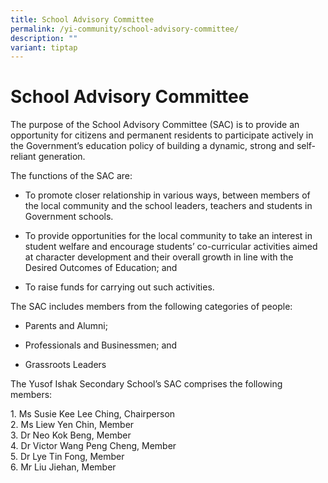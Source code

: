 ```yaml
---
title: School Advisory Committee
permalink: /yi-community/school-advisory-committee/
description: ""
variant: tiptap
---
```

<h1><strong>School Advisory Committee</strong></h1>
<p>The purpose of the School Advisory Committee (SAC) is to provide an opportunity
for citizens and permanent residents to participate actively in the Government’s
education policy of building a dynamic, strong and self-reliant generation.</p>
<p>The functions of the SAC are:</p>
<ul data-tight="true" class="tight">
<li>
<p>To promote closer relationship in various ways, between members of the
local community and the school leaders, teachers and students in Government
schools.</p>
</li>
<li>
<p>To provide opportunities for the local community to take an interest in
student welfare and encourage students’ co-curricular activities aimed
at character development and their overall growth in line with the Desired
Outcomes of Education; and</p>
</li>
<li>
<p>To raise funds for carrying out such activities.</p>
</li>
</ul>
<p>The SAC includes members from the following categories of people:</p>
<ul data-tight="true" class="tight">
<li>
<p>Parents and Alumni;</p>
</li>
<li>
<p>Professionals and Businessmen; and</p>
</li>
<li>
<p>Grassroots Leaders</p>
</li>
</ul>
<p>The Yusof Ishak Secondary School’s SAC comprises the following members:</p>
<p>1. Ms Susie Kee Lee Ching, Chairperson
<br>2. Ms Liew Yen Chin, Member
<br>3. Dr Neo Kok Beng, Member
<br>4. Dr Victor Wang Peng Cheng, Member
<br>5. Dr Lye Tin Fong, Member
<br>6. Mr Liu Jiehan, Member</p>